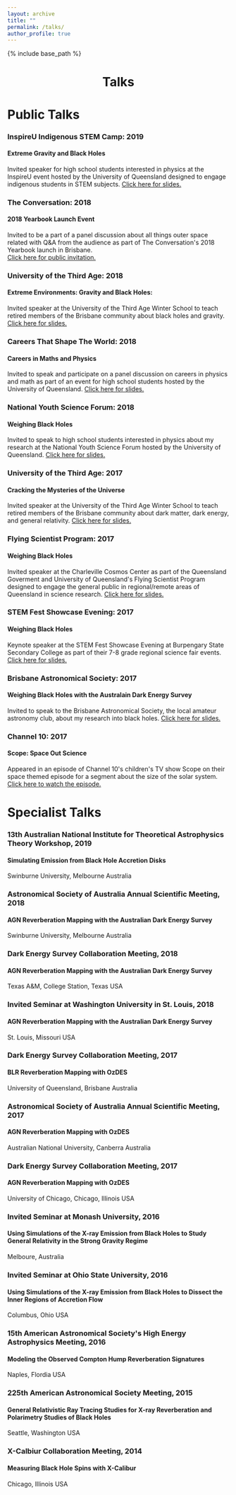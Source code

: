 ```yaml
---
layout: archive
title: ""
permalink: /talks/
author_profile: true
---
```


{% include base_path %}
<h1 style="text-align: center;" markdown="1">Talks</h1>

# Public Talks

### InspireU Indigenous STEM Camp: 2019
#### Extreme Gravity and Black Holes
Invited speaker for high school students interested in physics at the InspireU event hosted by the University of Queensland designed to engage indigenous students in STEM subjects.
[Click here for slides.](https://github.com/jhoormann/jhoormann.github.io/tree/master/_talks/InspireU2019.pptx)

### The Conversation: 2018 
#### 2018 Yearbook Launch Event
Invited to be a part of a panel discussion about all things outer space related with Q&A from the audience as part of The Conversation's 2018 Yearbook launch in Brisbane.  
[Click here for public invitation.](http://theconversation.com/youre-invited-launch-of-the-conversation-2018-yearbook-105297)

### University of the Third Age: 2018
#### Extreme Environments: Gravity and Black Holes: 
Invited speaker at the University of the Third Age Winter School to teach retired members of the Brisbane community about black holes and gravity.
[Click here for slides.](https://github.com/jhoormann/jhoormann.github.io/tree/master/_talks/ExtremeEnvironments.pptx)

### Careers That Shape The World: 2018
#### Careers in Maths and Physics
Invited to speak and participate on a panel discussion on careers in physics and math as part of an event for high school students hosted by the University of Queensland.
[Click here for slides.](https://github.com/jhoormann/jhoormann.github.io/tree/master/_talks/Janie_CTSTW18.pptx)

### National Youth Science Forum: 2018
#### Weighing Black Holes
Invited to speak to high school students interested in physics about my research at the National Youth Science Forum hosted by the University of Queensland.
[Click here for slides.](https://github.com/jhoormann/jhoormann.github.io/tree/master/_talks/nysf2018.pdf)

### University of the Third Age: 2017
#### Cracking the Mysteries of the Universe
Invited speaker at the University of the Third Age Winter School to teach retired members of the Brisbane community about dark matter, dark energy, and general relativity.
[Click here for slides.](https://github.com/jhoormann/jhoormann.github.io/tree/master/_talks/CosmoTalkNoAnimation.pptx)

### Flying Scientist Program: 2017
#### Weighing Black Holes
Invited speaker at the Charleville Cosmos Center as part of the Queensland Goverment and University of Queensland's Flying Scientist Program designed to engage the general public in regional/remote areas of Queensland in science research.
[Click here for slides.](https://github.com/jhoormann/jhoormann.github.io/tree/master/_talks/flyingScientist.pptx)

### STEM Fest Showcase Evening: 2017
#### Weighing Black Holes
Keynote speaker at the STEM Fest Showcase Evening at Burpengary State Secondary College as part of their 7-8 grade regional science fair events.
[Click here for slides.](https://github.com/jhoormann/jhoormann.github.io/tree/master/_talks/blackHoles_y7-8.pptx)

### Brisbane Astronomical Society: 2017
#### Weighing Black Holes with the Australain Dark Energy Survey
Invited to speak to the Brisbane Astronomical Society, the local amateur astronomy club, about my research into black holes.
[Click here for slides.](https://github.com/jhoormann/jhoormann.github.io/tree/master/_talks/bas2017.pdf)

### Channel 10: 2017
#### Scope: Space Out Science
Appeared in an episode of Channel 10's children's TV show Scope on their space themed episode for a segment about the size of the solar system.
[Click here to watch the episode.](https://tenplay.com.au/channel-eleven/scope/season-3/episode-151)

# Specialist Talks

### 13th Australian National Institute for Theoretical Astrophysics Theory Workshop, 2019
#### Simulating Emission from Black Hole Accretion Disks
Swinburne University, Melbourne Australia

### Astronomical Society of Australia Annual Scientific Meeting, 2018
#### AGN Reverberation Mapping with the Australian Dark Energy Survey
Swinburne University, Melbourne Australia

### Dark Energy Survey Collaboration Meeting, 2018
#### AGN Reverberation Mapping with the Australian Dark Energy Survey
Texas A&M, College Station, Texas USA

### Invited Seminar at Washington University in St. Louis, 2018
#### AGN Reverberation Mapping with the Australian Dark Energy Survey
St. Louis, Missouri USA

### Dark Energy Survey Collaboration Meeting, 2017
#### BLR Reverberation Mapping with OzDES
University of Queensland, Brisbane Australia

### Astronomical Society of Australia Annual Scientific Meeting, 2017
#### AGN Reverberation Mapping with OzDES
Australian National University, Canberra Australia

### Dark Energy Survey Collaboration Meeting, 2017
#### AGN Reverberation Mapping with OzDES
University of Chicago, Chicago, Illinois USA

### Invited Seminar at Monash University, 2016
#### Using Simulations of the X-ray Emission from Black Holes to Study General Relativity in the Strong Gravity Regime
Melboure, Australia

### Invited Seminar at Ohio State University, 2016
#### Using Simulations of the X-ray Emission from Black Holes to Dissect the Inner Regions of Accretion Flow
Columbus, Ohio USA

### 15th American Astronomical Society's High Energy Astrophysics Meeting, 2016
#### Modeling the Observed Compton Hump Reverberation Signatures
Naples, Flordia USA

### 225th American Astronomical Society Meeting, 2015
#### General Relativistic Ray Tracing Studies for X-ray Reverberation and Polarimetry Studies of Black Holes
Seattle, Washington USA

### X-Calbiur Collaboration Meeting, 2014
#### Measuring Black Hole Spins with X-Calibur
Chicago, Illinois USA
